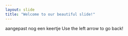 ```yaml
---
layout: slide
title: "Welcome to our beautiful slide!"
---
```

aangepast nog een keertje
Use the left arrow to go back!